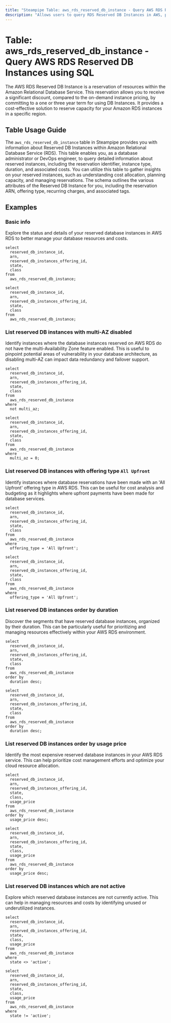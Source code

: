 ```yaml
---
title: "Steampipe Table: aws_rds_reserved_db_instance - Query AWS RDS Reserved DB Instances using SQL"
description: "Allows users to query RDS Reserved DB Instances in AWS, providing details such as reservation status, instance type, duration, and associated costs."
---
```


# Table: aws_rds_reserved_db_instance - Query AWS RDS Reserved DB Instances using SQL

The AWS RDS Reserved DB Instance is a reservation of resources within the Amazon Relational Database Service. This reservation allows you to receive a significant discount, compared to the on-demand instance pricing, by committing to a one or three year term for using DB Instances. It provides a cost-effective solution to reserve capacity for your Amazon RDS instances in a specific region.

## Table Usage Guide

The `aws_rds_reserved_db_instance` table in Steampipe provides you with information about Reserved DB Instances within Amazon Relational Database Service (RDS). This table enables you, as a database administrator or DevOps engineer, to query detailed information about reserved instances, including the reservation identifier, instance type, duration, and associated costs. You can utilize this table to gather insights on your reserved instances, such as understanding cost allocation, planning capacity, and managing reservations. The schema outlines the various attributes of the Reserved DB Instance for you, including the reservation ARN, offering type, recurring charges, and associated tags.

## Examples

### Basic info
Explore the status and details of your reserved database instances in AWS RDS to better manage your database resources and costs.

```sql+postgres
select
  reserved_db_instance_id,
  arn,
  reserved_db_instances_offering_id,
  state,
  class
from
  aws_rds_reserved_db_instance;
```

```sql+sqlite
select
  reserved_db_instance_id,
  arn,
  reserved_db_instances_offering_id,
  state,
  class
from
  aws_rds_reserved_db_instance;
```

### List reserved DB instances with multi-AZ disabled
Identify instances where the database instances reserved on AWS RDS do not have the multi-Availability Zone feature enabled. This is useful to pinpoint potential areas of vulnerability in your database architecture, as disabling multi-AZ can impact data redundancy and failover support.

```sql+postgres
select
  reserved_db_instance_id,
  arn,
  reserved_db_instances_offering_id,
  state,
  class
from
  aws_rds_reserved_db_instance
where
  not multi_az;
```

```sql+sqlite
select
  reserved_db_instance_id,
  arn,
  reserved_db_instances_offering_id,
  state,
  class
from
  aws_rds_reserved_db_instance
where
  multi_az = 0;
```

### List reserved DB instances with offering type `All Upfront`
Identify instances where database reservations have been made with an 'All Upfront' offering type in AWS RDS. This can be useful for cost analysis and budgeting as it highlights where upfront payments have been made for database services.

```sql+postgres
select
  reserved_db_instance_id,
  arn,
  reserved_db_instances_offering_id,
  state,
  class
from
  aws_rds_reserved_db_instance
where
  offering_type = 'All Upfront';
```

```sql+sqlite
select
  reserved_db_instance_id,
  arn,
  reserved_db_instances_offering_id,
  state,
  class
from
  aws_rds_reserved_db_instance
where
  offering_type = 'All Upfront';
```

### List reserved DB instances order by duration
Discover the segments that have reserved database instances, organized by their duration. This can be particularly useful for prioritizing and managing resources effectively within your AWS RDS environment.

```sql+postgres
select
  reserved_db_instance_id,
  arn,
  reserved_db_instances_offering_id,
  state,
  class
from
  aws_rds_reserved_db_instance
order by
  duration desc;
```

```sql+sqlite
select
  reserved_db_instance_id,
  arn,
  reserved_db_instances_offering_id,
  state,
  class
from
  aws_rds_reserved_db_instance
order by
  duration desc;
```

### List reserved DB instances order by usage price
Identify the most expensive reserved database instances in your AWS RDS service. This can help prioritize cost management efforts and optimize your cloud resource allocation.

```sql+postgres
select
  reserved_db_instance_id,
  arn,
  reserved_db_instances_offering_id,
  state,
  class,
  usage_price
from
  aws_rds_reserved_db_instance
order by
  usage_price desc;
```

```sql+sqlite
select
  reserved_db_instance_id,
  arn,
  reserved_db_instances_offering_id,
  state,
  class,
  usage_price
from
  aws_rds_reserved_db_instance
order by
  usage_price desc;
```

### List reserved DB instances which are not active
Explore which reserved database instances are not currently active. This can help in managing resources and costs by identifying unused or underutilized instances.

```sql+postgres
select
  reserved_db_instance_id,
  arn,
  reserved_db_instances_offering_id,
  state,
  class,
  usage_price
from
  aws_rds_reserved_db_instance
where
  state <> 'active';
```

```sql+sqlite
select
  reserved_db_instance_id,
  arn,
  reserved_db_instances_offering_id,
  state,
  class,
  usage_price
from
  aws_rds_reserved_db_instance
where
  state != 'active';
```